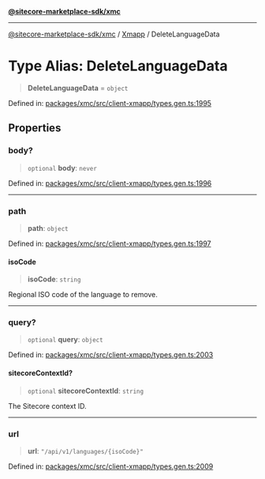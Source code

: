 [**@sitecore-marketplace-sdk/xmc**](../../../../README.md)

***

[@sitecore-marketplace-sdk/xmc](../../../../README.md) / [Xmapp](../README.md) / DeleteLanguageData

# Type Alias: DeleteLanguageData

> **DeleteLanguageData** = `object`

Defined in: [packages/xmc/src/client-xmapp/types.gen.ts:1995](https://github.com/Sitecore/marketplace-sdk/blob/e3ec55ede335ad59ac5875d32f0d68c50e7bc899/packages/xmc/src/client-xmapp/types.gen.ts#L1995)

## Properties

### body?

> `optional` **body**: `never`

Defined in: [packages/xmc/src/client-xmapp/types.gen.ts:1996](https://github.com/Sitecore/marketplace-sdk/blob/e3ec55ede335ad59ac5875d32f0d68c50e7bc899/packages/xmc/src/client-xmapp/types.gen.ts#L1996)

***

### path

> **path**: `object`

Defined in: [packages/xmc/src/client-xmapp/types.gen.ts:1997](https://github.com/Sitecore/marketplace-sdk/blob/e3ec55ede335ad59ac5875d32f0d68c50e7bc899/packages/xmc/src/client-xmapp/types.gen.ts#L1997)

#### isoCode

> **isoCode**: `string`

Regional ISO code of the language to remove.

***

### query?

> `optional` **query**: `object`

Defined in: [packages/xmc/src/client-xmapp/types.gen.ts:2003](https://github.com/Sitecore/marketplace-sdk/blob/e3ec55ede335ad59ac5875d32f0d68c50e7bc899/packages/xmc/src/client-xmapp/types.gen.ts#L2003)

#### sitecoreContextId?

> `optional` **sitecoreContextId**: `string`

The Sitecore context ID.

***

### url

> **url**: `"/api/v1/languages/{isoCode}"`

Defined in: [packages/xmc/src/client-xmapp/types.gen.ts:2009](https://github.com/Sitecore/marketplace-sdk/blob/e3ec55ede335ad59ac5875d32f0d68c50e7bc899/packages/xmc/src/client-xmapp/types.gen.ts#L2009)
